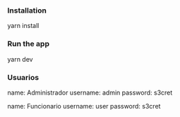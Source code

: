 ### Installation

yarn install

### Run the app

yarn dev

### Usuarios

name: Administrador
username: admin
password: s3cret

name: Funcionario
username: user
password: s3cret
